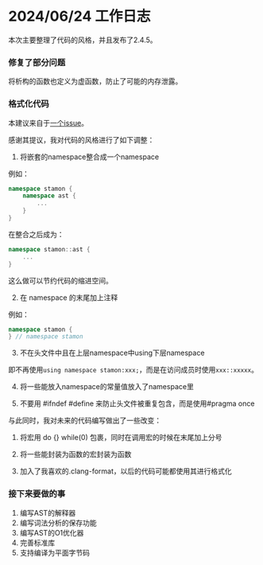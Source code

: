 # 2024/06/24 工作日志

本次主要整理了代码的风格，并且发布了2.4.5。

### 修复了部分问题

将析构的函数也定义为虚函数，防止了可能的内存泄露。

### 格式化代码

本建议来自于[一个issue](https://github.com/CLimber-Rong/stamon/issues/1)。

感谢其提议，我对代码的风格进行了如下调整：

1. 将嵌套的namespace整合成一个namespace

例如：

```C++
namespace stamon {
    namespace ast {
        ...
    }
}
```

在整合之后成为：

```C++
namespace stamon::ast {
    ...
}
```

这么做可以节约代码的缩进空间。

2. 在 namespace 的末尾加上注释

例如：

```C++
namespace stamon {
} // namespace stamon
```

3. 不在头文件中且在上层namespace中using下层namespace
   
即不再使用``using namespace stamon:xxx;``，而是在访问成员时使用``xxx::xxxxx``。

4. 将一些能放入namespace的常量值放入了namespace里

5. 不要用 #ifndef #define 来防止头文件被重复包含，而是使用#pragma once

与此同时，我对未来的代码编写做出了一些改变：

1. 将宏用 do {} while(0) 包裹，同时在调用宏的时候在末尾加上分号

2. 将一些能封装为函数的宏封装为函数

3. 加入了我喜欢的.clang-format，以后的代码可能都使用其进行格式化

### 接下来要做的事

1. 编写AST的解释器
2. 编写词法分析的保存功能
3. 编写AST的O1优化器
4. 完善标准库
5. 支持编译为平面字节码
